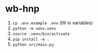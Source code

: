 # wb-hnp

1. `cp .env.example .env` (fill in variables)
2. `python -m venv.venv`
3. `source .venv/bin/activate`
4. `pip install -e .`
5. `python src/main.py`